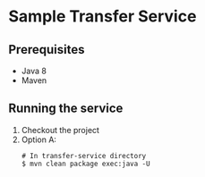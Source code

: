 # Sample Transfer Service

## Prerequisites
* Java 8
* Maven

## Running the service
1. Checkout the project
2. Option A:
    ```
    # In transfer-service directory
    $ mvn clean package exec:java -U 
    ```
